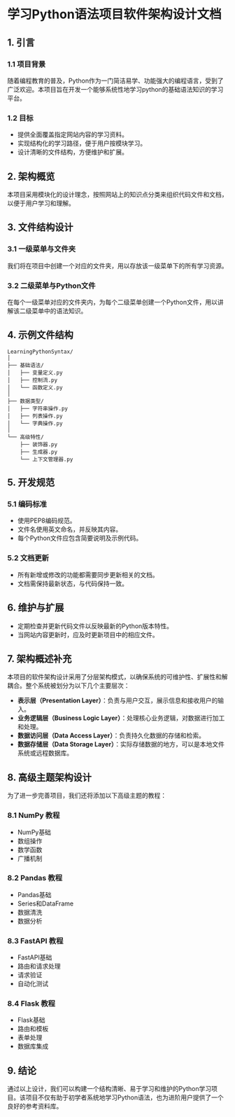# 学习Python语法项目软件架构设计文档

## 1. 引言

### 1.1 项目背景

随着编程教育的普及，Python作为一门简洁易学、功能强大的编程语言，受到了广泛欢迎。本项目旨在开发一个能够系统性地学习python的基础语法知识的学习平台。

### 1.2 目标

- 提供全面覆盖指定网站内容的学习资料。
- 实现结构化的学习路径，便于用户按模块学习。
- 设计清晰的文件结构，方便维护和扩展。

## 2. 架构概览

本项目采用模块化的设计理念，按照网站上的知识点分类来组织代码文件和文档，以便于用户学习和理解。

## 3. 文件结构设计

### 3.1 一级菜单与文件夹

我们将在项目中创建一个对应的文件夹，用以存放该一级菜单下的所有学习资源。

### 3.2 二级菜单与Python文件

在每个一级菜单对应的文件夹内，为每个二级菜单创建一个Python文件，用以讲解该二级菜单中的语法知识。

## 4. 示例文件结构

```
LearningPythonSyntax/
│
├── 基础语法/
│   ├── 变量定义.py
│   ├── 控制流.py
│   └── 函数定义.py
│
├── 数据类型/
│   ├── 字符串操作.py
│   ├── 列表操作.py
│   └── 字典操作.py
│
└── 高级特性/
    ├── 装饰器.py
    ├── 生成器.py
    └── 上下文管理器.py
```

## 5. 开发规范

### 5.1 编码标准

- 使用PEP8编码规范。
- 文件名使用英文命名，并反映其内容。
- 每个Python文件应包含简要说明及示例代码。

### 5.2 文档更新

- 所有新增或修改的功能都需要同步更新相关的文档。
- 文档需保持最新状态，与代码保持一致。

## 6. 维护与扩展

- 定期检查并更新代码文件以反映最新的Python版本特性。
- 当网站内容更新时，应及时更新项目中的相应文件。

## 7. 架构概述补充

本项目的软件架构设计采用了分层架构模式，以确保系统的可维护性、扩展性和解耦合。整个系统被划分为以下几个主要层次：
- **表示层（Presentation Layer）**：负责与用户交互，展示信息和接收用户的输入。
- **业务逻辑层（Business Logic Layer）**：处理核心业务逻辑，对数据进行加工和处理。
- **数据访问层（Data Access Layer）**：负责持久化数据的存储和检索。
- **数据存储层（Data Storage Layer）**：实际存储数据的地方，可以是本地文件系统或远程数据库。


## 8. 高级主题架构设计

为了进一步完善项目，我们还将添加以下高级主题的教程：

### 8.1 NumPy 教程
- NumPy基础
- 数组操作
- 数学函数
- 广播机制

### 8.2 Pandas 教程
- Pandas基础
- Series和DataFrame
- 数据清洗
- 数据分析

### 8.3 FastAPI 教程
- FastAPI基础
- 路由和请求处理
- 请求验证
- 自动化测试

### 8.4 Flask 教程
- Flask基础
- 路由和模板
- 表单处理
- 数据库集成

## 9. 结论

通过以上设计，我们可以构建一个结构清晰、易于学习和维护的Python学习项目。该项目不仅有助于初学者系统地学习Python语法，也为进阶用户提供了一个良好的参考资料库。